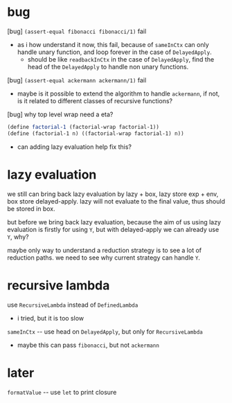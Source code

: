 # bug

[bug] `(assert-equal fibonacci fibonacci/1)` fail

- as i how understand it now, this fail,
  because of `sameInCtx` can only handle unary function,
  and loop forever in the case of `DelayedApply`.
  - should be like `readbackInCtx` in the case of `DelayedApply`,
    find the head of the `DelayedApply` to handle non unary functions.

[bug] `(assert-equal ackermann ackermann/1)` fail

- maybe is it possible to extend the algorithm to handle `ackermann`,
  if not, is it related to different classes of recursive functions?

[bug] why top level wrap need a eta?

```scheme
(define factorial-1 (factorial-wrap factorial-1))
(define (factorial-1 n) ((factorial-wrap factorial-1) n))
```

- can adding lazy evaluation help fix this?

# lazy evaluation

we still can bring back lazy evaluation by lazy + box,
lazy store exp + env, box store delayed-apply.
lazy will not evaluate to the final value,
thus should be stored in box.

but before we bring back lazy evaluation,
because the aim of us using lazy evaluation is firstly
for using `Y`, but with delayed-apply we can already use `Y`,
why?

maybe only way to understand a reduction strategy
is to see a lot of reduction paths.
we need to see why current strategy can handle `Y`.

# recursive lambda

use `RecursiveLambda` instead of `DefinedLambda`

- i tried, but it is too slow

`sameInCtx` -- use head on `DelayedApply`, but only for `RecursiveLambda`

- maybe this can pass `fibonacci`, but not `ackermann`

# later

`formatValue` -- use `let` to print closure
